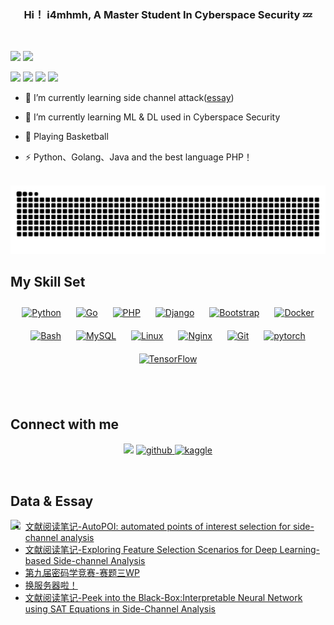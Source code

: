 
### <div align="center">Hi！ i4mhmh, A Master Student In Cyberspace Security 💤</div>  
<br/>

![](https://komarev.com/ghpvc/?username=i4mhmh)
<a href="https://github.com/i4mhmh?tab=followers"> <img src="https://img.shields.io/github/followers/i4mhmh.svg?style=social&label=Followers&maxAge=2592000"/> </a>
<br/>

<p>
<a href="https://i4mhmh.cn"><img src="https://img.shields.io/badge/Blogger-FF5722?style=for-the-badge&logo=blogger&logoColor=white"></a>
<img src="https://img.shields.io/badge/mac%20os-000000?style=for-the-badge&logo=apple&logoColor=white">
<img src="https://img.shields.io/badge/Python-3776AB?style=for-the-badge&logo=python&logoColor=white">
<img src="https://img.shields.io/badge/Markdown-000000?style=for-the-badge&logo=markdown&logoColor=white">
</p>

- 🔭 I’m currently learning side channel attack([essay](https://www.i4mhmh.cn))  
  

- 🌱 I’m currently learning ML & DL used in Cyberspace Security
  

- 🏀 Playing Basketball   
  

- ⚡ Python、Golang、Java and the best language PHP！  
  

<br/>  

<picture>
  <source media="(prefers-color-scheme: dark)" srcset="https://raw.githubusercontent.com/i4mhmh/i4mhmh/output/github-contribution-grid-snake-dark.svg">
  <source media="(prefers-color-scheme: light)" srcset="https://raw.githubusercontent.com/i4mhmh/i4mhmh/output/github-contribution-grid-snake.svg">
  <img alt="github contribution grid snake animation" src="https://raw.githubusercontent.com/i4mhmh/i4mhmh/output/github-contribution-grid-snake.svg">
</picture>

<br/>

## My Skill Set  
<table>

<div align="center">  
<a href="https://www.python.org/" target="_blank"><img style="margin: 10px" src="https://profilinator.rishav.dev/skills-assets/python-original.svg" alt="Python" height="55" /></a>  
<a href="https://go.dev/" target="_blank"><img style="margin: 10px" src="https://profilinator.rishav.dev/skills-assets/go-original.svg" alt="Go" height="55" /></a> 
<a href="https://www.php.net/" target="_blank"><img style="margin: 10px" src="https://profilinator.rishav.dev/skills-assets/php-original.svg" alt="PHP" height="55" /></a>  
<a href="https://www.djangoproject.com/" target="_blank"><img style="margin: 10px" src="https://profilinator.rishav.dev/skills-assets/django-original.svg" alt="Django" height="55" /></a>  
<a href="https://getbootstrap.com/docs/3.4/javascript/" target="_blank"><img style="margin: 10px" src="https://profilinator.rishav.dev/skills-assets/bootstrap-plain.svg" alt="Bootstrap" height="55" /></a>  
<a href="https://www.docker.com/" target="_blank"><img style="margin: 10px" src="https://profilinator.rishav.dev/skills-assets/docker-original-wordmark.svg" alt="Docker" height="55" /></a>  
<a href="https://www.gnu.org/software/bash/" target="_blank"><img style="margin: 10px" src="https://profilinator.rishav.dev/skills-assets/gnu_bash-icon.svg" alt="Bash" height="55" /></a>  
<a href="https://www.mysql.com/" target="_blank"><img style="margin: 10px" src="https://profilinator.rishav.dev/skills-assets/mysql-original-wordmark.svg" alt="MySQL" height="55" /></a>  
<a href="https://www.linux.org/" target="_blank"><img style="margin: 10px" src="https://profilinator.rishav.dev/skills-assets/linux-original.svg" alt="Linux" height="55" /></a>  
<a href="https://www.nginx.com/" target="_blank"><img style="margin: 10px" src="https://profilinator.rishav.dev/skills-assets/nginx-original.svg" alt="Nginx" height="55" /></a>  
<a href="https://github.com/" target="_blank"><img style="margin: 10px" src="https://profilinator.rishav.dev/skills-assets/git-scm-icon.svg" alt="Git" height="55" /></a>  
<a href="https://pytorch.org/" target="_blank"><img style="margin: 10px" src="https://profilinator.rishav.dev/skills-assets/pytorch-icon.svg" alt="pytorch" height="55" /></a>  
<a href="https://www.tensorflow.org/" target="_blank"><img style="margin: 10px" src="https://profilinator.rishav.dev/skills-assets/tensorflow-icon.svg" alt="TensorFlow" height="55" /></a>  
</div>



</table>  

<br/>  


## Connect with me  
<div align="center">
<a href="mailto:i4mhmh@outlook.com"><img src="https://img.shields.io/badge/Microsoft_Outlook-0078D4?style=for-the-badge&logo=microsoft-outlook&logoColor=white"></a>

<a href="https://github.com/i4mhmh" target="_blank">
<img src=https://img.shields.io/badge/github-%2324292e.svg?&style=for-the-badge&logo=github&logoColor=white alt=github style="margin-bottom: 15px;" />
</a>
<a href="https://www.kaggle.com/i4mhmh" target="_blank">
<img src=https://img.shields.io/badge/kaggle-%2344BAE8.svg?&style=for-the-badge&logo=kaggle&logoColor=white alt=kaggle style="margin-bottom: 15px;" />
</a>  
</div>  
  

<br/>  


## Data & Essay
<img src="https://github-readme-stats.vercel.app/api/top-langs/?username=i4mhmh&hide_border=true&layout=compact" align="left" />  




<!-- BLOG-POST-LIST:START -->
- [文献阅读笔记-AutoPOI: automated points of interest selection for side-channel analysis](https://i4mhmh.cn/archives/e366993f.html)
- [文献阅读笔记-Exploring Feature Selection Scenarios for Deep Learning-based Side-channel Analysis](https://i4mhmh.cn/archives/e366992f.html)
- [第九届密码学竞赛-赛题三WP](https://i4mhmh.cn/archives/b67151df.html)
- [换服务器啦！](https://i4mhmh.cn/archives/e8b8df3e.html)
- [文献阅读笔记-Peek into the Black-Box:Interpretable Neural Network using SAT Equations in Side-Channel Analysis](https://i4mhmh.cn/archives/14e98e24.html)
<!-- BLOG-POST-LIST:END -->  

<br/>  

  </tr>
</table>
<!--ACTION_END_FLAG:github-followers-->
<br/>    




